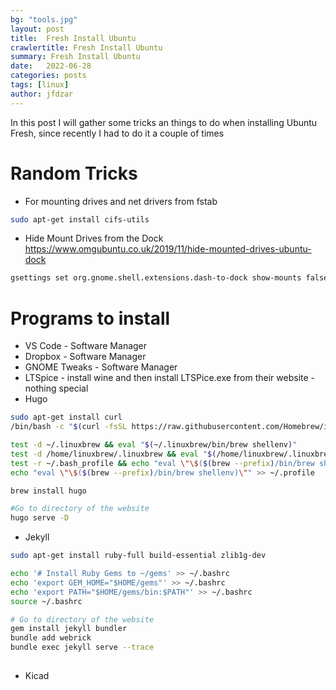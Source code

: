 ```yaml
---
bg: "tools.jpg"
layout: post
title:  Fresh Install Ubuntu
crawlertitle: Fresh Install Ubuntu
summary: Fresh Install Ubuntu
date:   2022-06-28
categories: posts
tags: [linux]
author: jfdzar
---
```


In this post I will gather some tricks an things to do when installing Ubuntu Fresh, since recently I had to do it a couple of times

# Random Tricks

* For mounting drives and net drivers from fstab
```bash
sudo apt-get install cifs-utils
```
* Hide Mount Drives from the Dock
https://www.omgubuntu.co.uk/2019/11/hide-mounted-drives-ubuntu-dock
```bash
gsettings set org.gnome.shell.extensions.dash-to-dock show-mounts false
```

# Programs to install

* VS Code - Software Manager
* Dropbox - Software Manager
* GNOME Tweaks - Software Manager
* LTSpice - install wine and then install LTSPice.exe from their website - nothing special
* Hugo

```bash
sudo apt-get install curl
/bin/bash -c "$(curl -fsSL https://raw.githubusercontent.com/Homebrew/install/HEAD/install.sh)"

test -d ~/.linuxbrew && eval "$(~/.linuxbrew/bin/brew shellenv)"
test -d /home/linuxbrew/.linuxbrew && eval "$(/home/linuxbrew/.linuxbrew/bin/brew shellenv)"
test -r ~/.bash_profile && echo "eval \"\$($(brew --prefix)/bin/brew shellenv)\"" >> ~/.bash_profile
echo "eval \"\$($(brew --prefix)/bin/brew shellenv)\"" >> ~/.profile

brew install hugo

#Go to directory of the website
hugo serve -D
```
* Jekyll

```bash
sudo apt-get install ruby-full build-essential zlib1g-dev

echo '# Install Ruby Gems to ~/gems' >> ~/.bashrc
echo 'export GEM_HOME="$HOME/gems"' >> ~/.bashrc
echo 'export PATH="$HOME/gems/bin:$PATH"' >> ~/.bashrc
source ~/.bashrc

# Go to directory of the website
gem install jekyll bundler
bundle add webrick
bundle exec jekyll serve --trace
 
```

* Kicad


